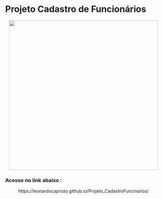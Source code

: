 # Projeto Cadastro de Funcionários

<div align="center">
<img height="480" src="https://user-images.githubusercontent.com/107371070/229373881-a57ee05c-d362-43a9-b204-f182a06fe30b.PNG"/>
</div>

### Acesse no link abaixo :

<p align="center">
https://leonardocapristo.github.io/Projeto_CadastroFuncinarios/
</p>
